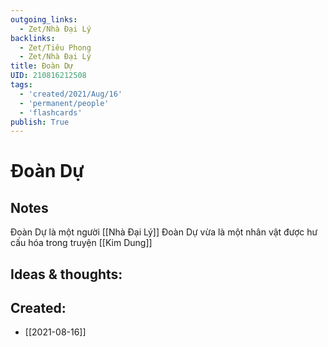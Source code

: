```yaml
---
outgoing_links:
  - Zet/Nhà Đại Lý
backlinks:
  - Zet/Tiêu Phong
  - Zet/Nhà Đại Lý
title: Đoàn Dự
UID: 210816212508
tags:
  - 'created/2021/Aug/16'
  - 'permanent/people'
  - 'flashcards'
publish: True
---
```

# Đoàn Dự

## Notes
Đoàn Dự là một người [[Nhà Đại Lý]]
Đoàn Dự vừa là một nhân vật được hư cấu hóa trong truyện [[Kim Dung]]

## Ideas & thoughts:

## Created:
- [[2021-08-16]]
